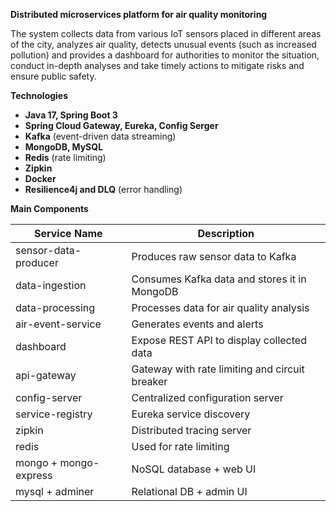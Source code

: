 **Distributed microservices platform for air quality monitoring**

The system collects data from various IoT sensors placed in different areas of the city, analyzes air quality, detects unusual events (such as increased pollution) and provides a dashboard for authorities to monitor the situation, conduct in-depth analyses and take timely actions to mitigate risks and ensure public safety.

**Technologies**
- **Java 17, Spring Boot 3**
- **Spring Cloud Gateway, Eureka, Config Serger**
- **Kafka** (event-driven data streaming)
- **MongoDB, MySQL**
- **Redis** (rate limiting)
- **Zipkin**
- **Docker**
- **Resilience4j and DLQ** (error handling)

**Main Components**

| Service Name            | Description                                     |
|-------------------------|-------------------------------------------------|
| sensor-data-producer    | Produces raw sensor data to Kafka              |
| data-ingestion          | Consumes Kafka data and stores it in MongoDB   |
| data-processing         | Processes data for air quality analysis        |
| air-event-service       | Generates events and alerts                    |
| dashboard               | Expose REST API to display collected data      |
| api-gateway             | Gateway with rate limiting and circuit breaker |
| config-server           | Centralized configuration server               |
| service-registry        | Eureka service discovery                       |
| zipkin                  | Distributed tracing server                     |
| redis                   | Used for rate limiting                         |
| mongo + mongo-express   | NoSQL database + web UI                        |
| mysql + adminer         | Relational DB + admin UI                       |

